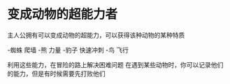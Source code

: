 # 变成动物的超能力者

主人公拥有可以变成动物的超能力，可以获得该种动物的某种特质

-蜘蛛 爬墙
-熊 力量
-豹子 快速冲刺
-鸟 飞行

利用这些能力，在冒险的路上解决困难问题
在遇到某些动物时，你可以记录他们的能力，但是有时候需要先打败他们
